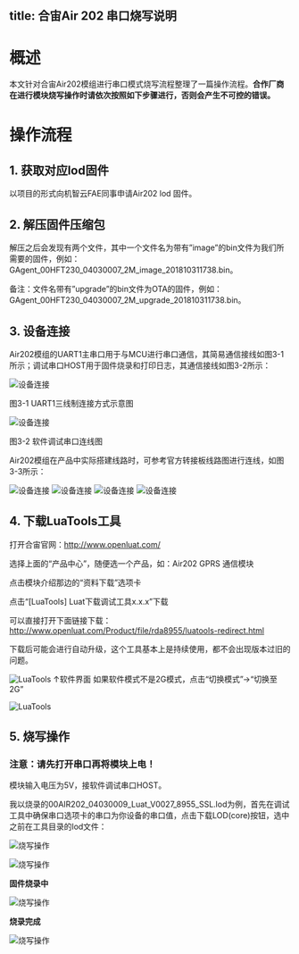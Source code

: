 title: 合宙Air 202 串口烧写说明
---
# 概述

本文针对合宙Air202模组进行串口模式烧写流程整理了一篇操作流程。**合作厂商在进行模块烧写操作时请依次按照如下步骤进行，否则会产生不可控的错误。**

# 操作流程

## 1. 获取对应lod固件

以项目的形式向机智云FAE同事申请Air202 lod 固件。

## 2. 解压固件压缩包

解压之后会发现有两个文件，其中一个文件名为带有”image”的bin文件为我们所需要的固件，例如：GAgent_00HFT230_04030007_2M_image_201810311738.bin。

备注：文件名带有”upgrade”的bin文件为OTA的固件，例如：GAgent_00HFT230_04030007_2M_upgrade_201810311738.bin。

## 3. 设备连接

Air202模组的UART1主串口用于与MCU进行串口通信，其简易通信接线如图3-1所示；调试串口HOST用于固件烧录和打印日志，其通信接线如图3-2所示：

![设备连接](/assets/zh-cn/deviceDev/debug/Air202/air202programming_1.png)

图3-1  UART1三线制连接方式示意图

![设备连接](/assets/zh-cn/deviceDev/debug/Air202/air202programming_2.png)

图3-2  软件调试串口连线图

Air202模组在产品中实际搭建线路时，可参考官方转接板线路图进行连线，如图3-3所示：

![设备连接](/assets/zh-cn/deviceDev/debug/Air202/air202programming_3.png)
![设备连接](/assets/zh-cn/deviceDev/debug/Air202/air202programming_4.png)
![设备连接](/assets/zh-cn/deviceDev/debug/Air202/air202programming_5.png)
![设备连接](/assets/zh-cn/deviceDev/debug/Air202/air202programming_6.png)


## 4. 下载LuaTools工具

打开合宙官网：http://www.openluat.com/

选择上面的“产品中心”，随便选一个产品，如：Air202 GPRS 通信模块

点击模块介绍那边的“资料下载”选项卡

点击“[LuaTools] Luat下载调试工具x.x.x”下载

可以直接打开下面链接下载：
http://www.openluat.com/Product/file/rda8955/luatools-redirect.html

下载后可能会进行自动升级，这个工具基本上是持续使用，都不会出现版本过旧的问题。

![LuaTools](/assets/zh-cn/deviceDev/debug/Air202/air202programming_7.png)
↑软件界面
如果软件模式不是2G模式，点击“切换模式”→“切换至2G”

![LuaTools](/assets/zh-cn/deviceDev/debug/Air202/air202programming_8.png)


## 5. 烧写操作

### 注意：请先打开串口再将模块上电！ 
模块输入电压为5V，接软件调试串口HOST。

我以烧录的00AIR202_04030009_Luat_V0027_8955_SSL.lod为例，首先在调试工具中确保串口选项卡的串口为你设备的串口值，点击下载LOD(core)按钮，选中之前在工具目录的lod文件：

![烧写操作](/assets/zh-cn/deviceDev/debug/Air202/air202programming_9.png)

![烧写操作](/assets/zh-cn/deviceDev/debug/Air202/air202programming_10.png)


**固件烧录中**

![烧写操作](/assets/zh-cn/deviceDev/debug/Air202/air202programming_11.png)


**烧录完成**

![烧写操作](/assets/zh-cn/deviceDev/debug/Air202/air202programming_12.png)
